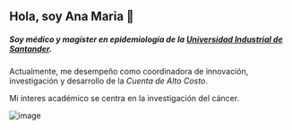## Hola, soy **Ana Maria** :wave:





##### Soy *médico* y magíster en epidemiología de la [Universidad Industrial de Santander](https://www.uis.edu.co/webUIS/es/academia/facultades/salud/index.html).

Actualmente, me desempeño como coordinadora de innovación, investigación y desarrollo de la *Cuenta de Alto Costo*. 

Mi interes académico se centra en la investigación del cáncer.

![image](https://user-images.githubusercontent.com/112821870/188750427-f580d371-4cd2-4a07-af51-a685ca9aeec9.png)

